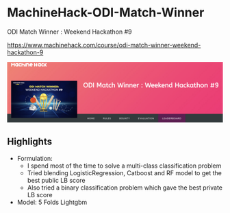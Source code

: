 # MachineHack-ODI-Match-Winner
ODI Match Winner : Weekend Hackathon #9


https://www.machinehack.com/course/odi-match-winner-weekend-hackathon-9

<img src="image.png">

## Highlights
* Formulation:
    - I spend most of the time to solve a multi-class classification problem
    - Tried blending LogisticRegression, Catboost and RF model to get the best public LB score 
    - Also tried a binary classification problem which gave the best private LB score
* Model: 5 Folds Lightgbm
